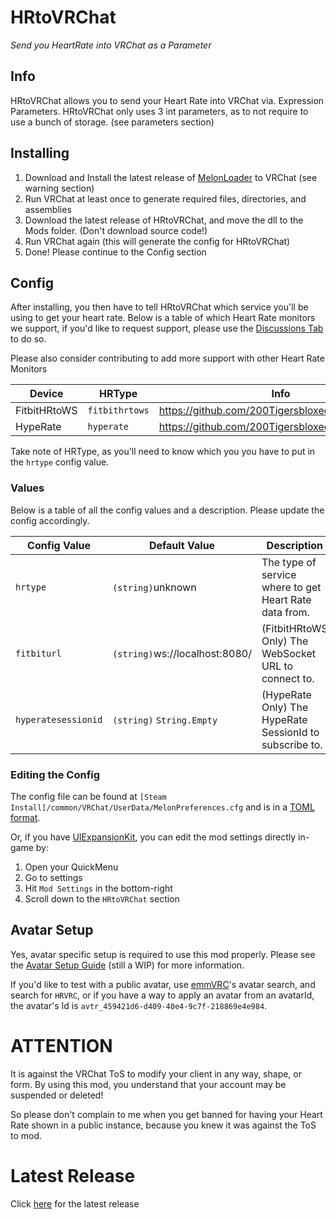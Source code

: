 # HRtoVRChat

*Send you HeartRate into VRChat as a Parameter*

## Info

HRtoVRChat allows you to send your Heart Rate into VRChat via. Expression Parameters. HRtoVRChat only uses 3 int parameters, as to not require to use a bunch of storage. (see parameters section)

## Installing

1) Download and Install the latest release of [MelonLoader](https://github.com/LavaGang/MelonLoader/releases) to VRChat (see warning section)
2) Run VRChat at least once to generate required files, directories, and assemblies
3) Download the latest release of HRtoVRChat, and move the dll to the Mods folder. (Don't download source code!)
4) Run VRChat again (this will generate the config for HRtoVRChat)
5) Done! Please continue to the Config section

## Config

After installing, you then have to tell HRtoVRChat which service you'll be using to get your heart rate. Below is a table of which Heart Rate monitors we support, if you'd like to request support, please use the [Discussions Tab](https://github.com/200Tigersbloxed/UnityMods/discussions) to do so.

Please also consider contributing to add more support with other Heart Rate Monitors

| Device       | HRType         | Info                                            |
|--------------|----------------|-------------------------------------------------|
| FitbitHRtoWS | `fitbithrtows` | https://github.com/200Tigersbloxed/FitbitHRtoWS |
| HypeRate     | `hyperate`     | https://github.com/200Tigersbloxed/HypeRate.NET |

Take note of HRType, as you'll need to know which you you have to put in the `hrtype` config value.

### Values

Below is a table of all the config values and a description. Please update the config accordingly.

| Config Value        | Default Value                  | Description                                             |
|---------------------|--------------------------------|---------------------------------------------------------|
| `hrtype`            | `(string)`unknown              | The type of service where to get Heart Rate data from.  |
| `fitbiturl`         | `(string)`ws://localhost:8080/ | (FitbitHRtoWS Only) The WebSocket URL to connect to.    |
| `hyperatesessionid` | `(string)` `String.Empty`      | (HypeRate Only) The HypeRate SessionId to subscribe to. |

### Editing the Config

The config file can be found at `[Steam Install]/common/VRChat/UserData/MelonPreferences.cfg` and is in a [TOML format](https://toml.io/en/).

Or, if you have [UIExpansionKit](https://github.com/knah/VRCMods#ui-expansion-kit), you can edit the mod settings directly in-game by:

1) Open your QuickMenu
2) Go to settings
3) Hit `Mod Settings` in the bottom-right
4) Scroll down to the `HRtoVRChat` section

## Avatar Setup

Yes, avatar specific setup is required to use this mod properly. Please see the [Avatar Setup Guide](https://github.com/200Tigersbloxed/UnityMods/blob/main/HRtoVRChat/AvatarSetup.md) (still a WIP) for more information.

If you'd like to test with a public avatar, use [emmVRC](https://thetrueyoshifan.com/mods/emmvrc/)'s avatar search, and search for `HRVRC`, or if you have a way to apply an avatar from an avatarId, the avatar's Id is `avtr_459421d6-d409-40e4-9c7f-218869e4e984`.

# ATTENTION

It is against the VRChat ToS to modify your client in any way, shape, or form. By using this mod, you understand that your account may be suspended or deleted!

So please don't complain to me when you get banned for having your Heart Rate shown in a public instance, because you knew it was against the ToS to mod.

# Latest Release

Click [here](https://github.com/200Tigersbloxed/UnityMods/releases/tag/hrtvrc-v1.1.0) for the latest release
